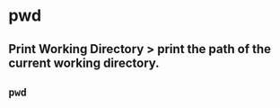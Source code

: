 # pwd

**Print Working Directory** > print the path of the current working directory.
---

` pwd `
---